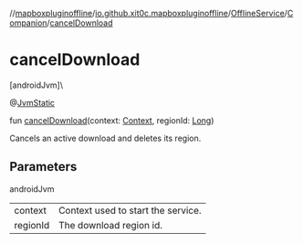 //[mapboxpluginoffline](../../../../index.md)/[io.github.xit0c.mapboxpluginoffline](../../index.md)/[OfflineService](../index.md)/[Companion](index.md)/[cancelDownload](cancel-download.md)

# cancelDownload

[androidJvm]\

@[JvmStatic](https://kotlinlang.org/api/latest/jvm/stdlib/kotlin.jvm/-jvm-static/index.html)

fun [cancelDownload](cancel-download.md)(context: [Context](https://developer.android.com/reference/kotlin/android/content/Context.html), regionId: [Long](https://kotlinlang.org/api/latest/jvm/stdlib/kotlin/-long/index.html))

Cancels an active download and deletes its region.

## Parameters

androidJvm

| | |
|---|---|
| context | Context used to start the service. |
| regionId | The download region id. |

